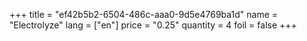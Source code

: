 +++
title = "ef42b5b2-6504-486c-aaa0-9d5e4769ba1d"
name = "Electrolyze"
lang = ["en"]
price = "0.25"
quantity = 4
foil = false
+++
